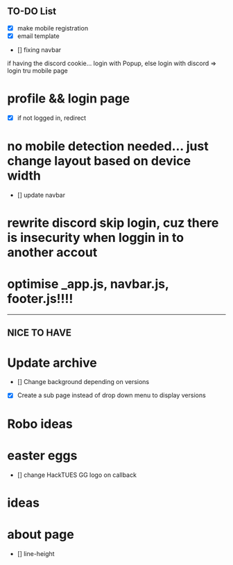 ## TO-DO List


- [x] make mobile registration
- [x] email template
- [] fixing navbar

if having the discord cookie... login with Popup, else login with discord => login tru mobile page

# profile && login page
- [x] if not logged in, redirect

# no mobile detection needed... just change layout based on device width
- [] update navbar


# rewrite discord skip login, cuz there is insecurity when loggin in to another accout

# optimise _app.js, navbar.js, footer.js!!!!


------------------------------------------------------------------------------------
## NICE TO HAVE

# Update archive
- [] Change background depending on versions
- [x] Create a sub page instead of drop down menu to display versions

# Robo ideas

# easter eggs
- [] change HackTUES GG logo on callback

# ideas

# about page

- [] line-height





